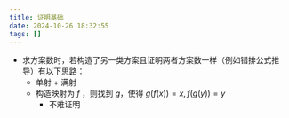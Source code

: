 ```yaml
---
title: 证明基础
date: 2024-10-26 18:32:55
tags: []
---
```

- 求方案数时，若构造了另一类方案且证明两者方案数一样（例如错排公式推导）有以下思路：
    - 单射 + 满射
    - 构造映射为 $f$ ，则找到 $g$，使得 $g(f(x)) = x, f(g(y)) = y$
        - 不难证明
    